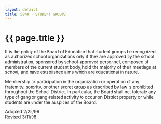```yaml
---
layout: default
title: 5840 - STUDENT GROUPS
---
```


{{ page.title }}
================

It is the policy of the Board of Education that student groups be
recognized as authorized school organizations only if they are approved
by the school administration, sponsored by school-approved personnel,
composed of members of the current student body, hold the majority of
their meetings at school, and have established aims which are
educational in nature.

Membership or participation in the organization or operation of any
fraternity, sorority, or other secret group as described by law is
prohibited throughout the School District. In particular, the Board
shall not tolerate any type of gang or gang-related activity to occur on
District property or while students are under the auspices of the Board.

Adopted 2/25/99\
 Revised 3/11/08
